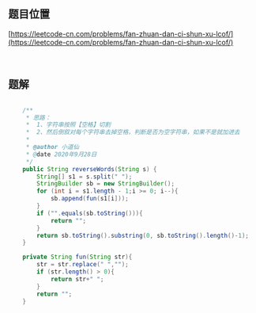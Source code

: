 ## 题目位置

[https://leetcode-cn.com/problems/fan-zhuan-dan-ci-shun-xu-lcof/](https://leetcode-cn.com/problems/fan-zhuan-dan-ci-shun-xu-lcof/)

<br/>

## 题解

```java

    /**
     * 思路：
     *  1、字符串按照【空格】切割
     *  2、然后倒叙对每个字符串去掉空格，判断是否为空字符串，如果不是就加进去
     *
     * @author 小道仙
     * @date 2020年9月28日
     */
    public String reverseWords(String s) {
        String[] s1 = s.split(" ");
        StringBuilder sb = new StringBuilder();
        for (int i = s1.length - 1;i >= 0; i--){
            sb.append(fun(s1[i]));
        }
        if ("".equals(sb.toString())){
            return "";
        }
        return sb.toString().substring(0, sb.toString().length()-1);
    }

    private String fun(String str){
        str = str.replace(" ","");
        if (str.length() > 0){
            return str+" ";
        }
        return "";
    }

```